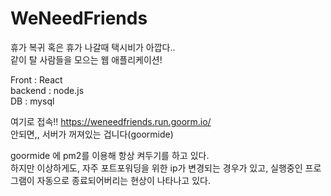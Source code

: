 # WeNeedFriends

휴가 복귀 혹은 휴가 나갈때 택시비가 아깝다..  
같이 탈 사람들을 모으는 웹 애플리케이션!

Front : React  
backend : node.js  
DB : mysql


여기로 접속!! https://weneedfriends.run.goorm.io/  
안되면,, 서버가 꺼져있는 겁니다(goormide)

goormide 에 pm2를 이용해 항상 켜두기를 하고 있다.  
하지만 이상하게도, 자주 포트포워딩을 위한 ip가 변경되는 경우가 있고, 실행중인 프로그램이 자동으로 종료되어버리는 현상이 나타나고 있다.
